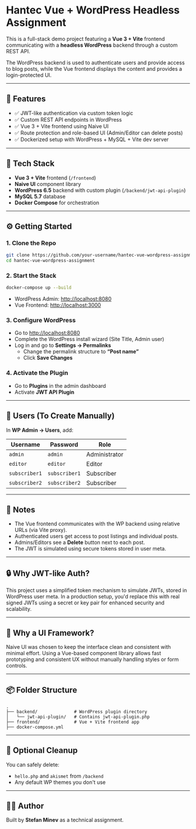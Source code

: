 # Hantec Vue + WordPress Headless Assignment

This is a full-stack demo project featuring a **Vue 3 + Vite** frontend communicating with a **headless WordPress** backend through a custom REST API.

The WordPress backend is used to authenticate users and provide access to blog posts, while the Vue frontend displays the content and provides a login-protected UI.

---

## 🧩 Features

- ✅ JWT-like authentication via custom token logic
- ✅ Custom REST API endpoints in WordPress
- ✅ Vue 3 + Vite frontend using Naive UI
- ✅ Route protection and role-based UI (Admin/Editor can delete posts)
- ✅ Dockerized setup with WordPress + MySQL + Vite dev server

---

## 🚀 Tech Stack

- **Vue 3 + Vite** frontend (`/frontend`)
- **Naive UI** component library
- **WordPress 6.5** backend with custom plugin (`/backend/jwt-api-plugin`)
- **MySQL 5.7** database
- **Docker Compose** for orchestration

---

## ⚙️ Getting Started

### 1. Clone the Repo

```bash
git clone https://github.com/your-username/hantec-vue-wordpress-assignment.git
cd hantec-vue-wordpress-assignment
```

### 2. Start the Stack

```bash
docker-compose up --build
```

- WordPress Admin: [http://localhost:8080](http://localhost:8080)
- Vue Frontend: [http://localhost:3000](http://localhost:3000)

### 3. Configure WordPress

- Go to [http://localhost:8080](http://localhost:8080)
- Complete the WordPress install wizard (Site Title, Admin user)
- Log in and go to **Settings → Permalinks**
  - Change the permalink structure to **“Post name”**
  - Click **Save Changes**

### 4. Activate the Plugin

- Go to **Plugins** in the admin dashboard
- Activate **JWT API Plugin**

---

## 👤 Users (To Create Manually)

In **WP Admin → Users**, add:

| Username     | Password     | Role        |
|--------------|--------------|-------------|
| `admin`      | `admin`      | Administrator |
| `editor`     | `editor`     | Editor        |
| `subscriber1`| `subscriber1`| Subscriber    |
| `subscriber2`| `subscriber2`| Subscriber    |

---

## 📝 Notes

- The Vue frontend communicates with the WP backend using relative URLs (via Vite proxy).
- Authenticated users get access to post listings and individual posts.
- Admins/Editors see a **Delete** button next to each post.
- The JWT is simulated using secure tokens stored in user meta.

---

## 🔒 Why JWT-like Auth?

This project uses a simplified token mechanism to simulate JWTs, stored in WordPress user meta. In a production setup, you'd replace this with real signed JWTs using a secret or key pair for enhanced security and scalability.

---

## 🎨 Why a UI Framework?

Naive UI was chosen to keep the interface clean and consistent with minimal effort. Using a Vue-based component library allows fast prototyping and consistent UX without manually handling styles or form controls.

---

## 📦 Folder Structure

```
.
├── backend/              # WordPress plugin directory
│   └── jwt-api-plugin/   # Contains jwt-api-plugin.php
├── frontend/             # Vue + Vite frontend app
├── docker-compose.yml
```

---

## 🧼 Optional Cleanup

You can safely delete:

- `hello.php` and `akismet` from `/backend`
- Any default WP themes you don't use

---

## 🧑‍💻 Author

Built by **Stefan Minev** as a technical assignment.

